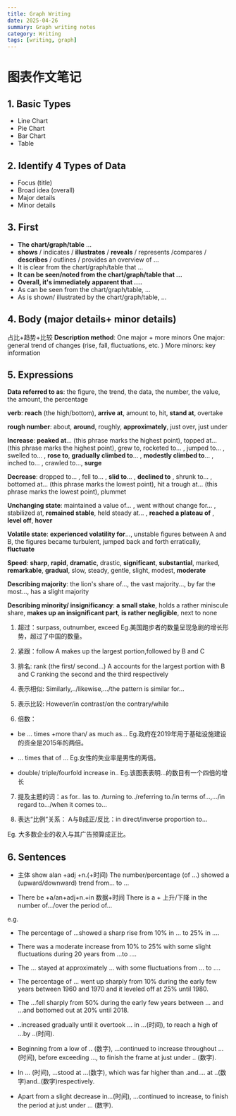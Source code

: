 ```yaml
---
title: Graph Writing
date: 2025-04-26
summary: Graph writing notes
category: Writing
tags: [writing, graph]
---
```


# 图表作文笔记

## 1. Basic Types

- Line Chart
- Pie Chart
- Bar Chart
- Table

## 2. Identify 4 Types of Data

- Focus (title)
- Broad idea (overall)
- Major details
- Minor details

## 3. First

- **The chart/graph/table** ...
- **shows** / indicates / **illustrates** / **reveals** / represents /compares / **describes** / outlines / provides an overview of ...
- It is clear from the chart/graph/table that ...
- **It can be seen/noted from the chart/graph/table that ...**
- **Overall, it's immediately apparent that ....**
- As can be seen from the chart/graph/table, ...
- As is shown/ illustrated by the chart/graph/table, ...

## 4. Body (major details+ minor details)

占比+趋势+比较
**Description method**: One major + more minors
One major: general trend of changes (rise, fall, fluctuations, etc. )
More minors: key information

## 5. Expressions

**Data referred to as**: the figure, the trend, the data, the number, the value, the amount, the percentage

**verb**: **reach** (the high/bottom), **arrive at**, amount to, hit, **stand at**, overtake

**rough number**: about, **around**, roughly, **approximately**, just over, just under

**Increase**: **peaked at**... (this phrase marks the highest point), topped at... (this phrase marks the highest point), grew to, rocketed to... , jumped to... , swelled to... , **rose to**, **gradually climbed to**... , **modestly climbed to**... , inched to... , crawled to..., **surge**

**Decrease**: dropped to... , fell to... , **slid to**... , **declined to** , shrunk to... , bottomed at... (this phrase marks the lowest point), hit a trough at... (this phrase marks the lowest point), plummet

**Unchanging state**: maintained a value of... , went without change for... , stabilized at, **remained stable**, held steady at... , **reached a plateau of** , **level off**, **hover**

**Volatile state**: **experienced volatility for**..., unstable figures between A and B, the figures became turbulent, jumped back and forth erratically, **fluctuate**

**Speed**: **sharp**, **rapid**, **dramatic**, drastic, **significant**, **substantial**, marked, **remarkable**, **gradual**, slow, steady, gentle, slight, modest, **moderate**

**Describing majority**: the lion's share of..., the vast majority..., by far the most..., has a slight majority

**Describing minority/ insignificancy**: **a small stake**, holds a rather miniscule share, **makes up an insignificant part**, **is rather negligible**, next to none

1. 超过：surpass, outnumber, exceed
   Eg.美国跑步者的数量呈现急剧的增长形势，超过了中国的数量。

2. 紧跟：follow
   A makes up the largest portion,followed by B and C

3. 排名: rank (the first/ second...)
   A accounts for the largest portion with B and C ranking the second and the third respectively

4. 表示相似: Similarly,../likewise,.../the pattern is similar for...

5. 表示比较: However/in contrast/on the contrary/while

6. 倍数：

- be ... times +more than/ as much as...
  Eg.政府在2019年用于基础设施建设的资金是2015年的两倍。

- ... times that of ...
  Eg.女性的失业率是男性的两倍。

- double/ triple/fourfold increase in..
  Eg.该图表表明...的数目有一个四倍的增长

7. 提及主题的词：as for.. las to. /turning to../referring to./in terms of...,.../in regard to.../when it comes to...

8. 表达“比例”关系：
   A与B成正/反比：in direct/inverse proportion to...

Eg. 大多数企业的收入与其广告预算成正比。

## 6. Sentences

- 主体 show alan +adj +n.(+时间)
  The number/percentage (of ...) showed a (upward/downward) trend from... to ...

- There be +a/an+adj+n.+in 数据+时间
  There is a + 上升/下降 in the number of.../over the period of...

e.g.

- The percentage of ...showed a sharp rise from 10% in ... to 25% in ....

- There was a moderate increase from 10% to 25% with some slight fluctuations during 20 years from ...to ....

- The ... stayed at approximately ... with some fluctuations from ... to ....

- The percentage of ... went up sharply from 10% during the early few years between 1960 and 1970 and it leveled off at 25% until 1980.

- The ...fell sharply from 50% during the early few years between ... and ...and bottomed out at 20% until 2018.

- ..increased gradually until it overtook ... in ...(时间), to reach a high of ...by ..(时间).

- Beginning from a low of .. (数字), ...continued to increase throughout ...(时间), before exceeding ..., to finish the frame at just under .. (数字).

- In ... (时间), ...stood at ...(数字), which was far higher than .and.... at ..(数字)and..(数字)respectively.

- Apart from a slight decrease in...(时间), ...continued to increase, to finish the period at just under ... (数字).
